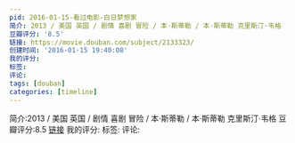 ```yaml
---
pid: 2016-01-15-看过电影-白日梦想家
简介: 2013 / 美国 英国 / 剧情 喜剧 冒险 / 本·斯蒂勒 / 本·斯蒂勒 克里斯汀·韦格
豆瓣评分: '8.5'
链接: https://movie.douban.com/subject/2133323/
创建时间: '2016-01-15 19:40:08'
我的评分:
标签:
评论:
tags: [douban]
categories: [timeline]
---
```

简介:2013 / 美国 英国 / 剧情 喜剧 冒险 / 本·斯蒂勒 / 本·斯蒂勒 克里斯汀·韦格
豆瓣评分:8.5
[链接](https://movie.douban.com/subject/2133323/)
我的评分:
标签:
评论:
